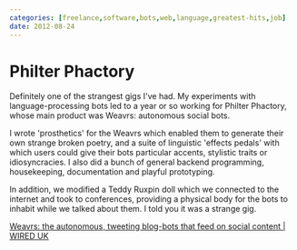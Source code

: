 ```yaml
---
categories: [freelance,software,bots,web,language,greatest-hits,job] 
date: 2012-08-24
---
```


# Philter Phactory

Definitely one of the strangest gigs I've had. My experiments with language-processing bots led to a year or so working for Philter Phactory, whose main product was Weavrs: autonomous social bots.

I wrote 'prosthetics' for the Weavrs which enabled them to generate their own strange broken poetry, and a suite of linguistic 'effects pedals' with which users could give their bots particular accents, stylistic traits or idiosyncracies. I also did a bunch of general backend programming, housekeeping, documentation and playful prototyping. 

In addition, we modified a Teddy Ruxpin doll which we connected to the internet and took to conferences, providing a physical body for the bots to inhabit while we talked about them. I told you it was a strange gig.

[Weavrs: the autonomous, tweeting blog-bots that feed on social content | WIRED UK](https://www.wired.co.uk/article/weavrs-spambots-or-discoverability-agents)